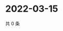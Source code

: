 # 2022-03-15

共 0 条

<!-- BEGIN WEIBO -->
<!-- 最后更新时间 Tue Mar 15 2022 01:17:49 GMT+0800 (China Standard Time) -->

<!-- END WEIBO -->
